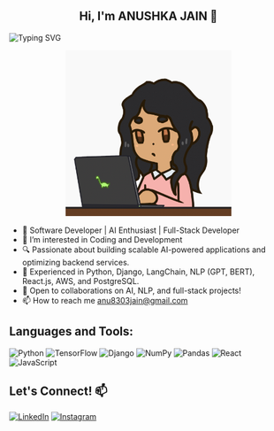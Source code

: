 <div align="center">
  <h2> Hi, I'm ANUSHKA JAIN 👋</h2>
</div>

![Typing SVG](https://readme-typing-svg.demolab.com?font=Fira+Code&weight=700&size=24&pause=1000&color=800080&width=900&lines=AI+is+my+co-pilot%2C+but+I'm+still+the+captain.+%F0%9F%9A%80)


 <div align="center">
  <img src="https://github.com/anu8303/anu8303/blob/main/68747470733a2f2f63646e612e61727473746174696f6e2e636f6d2f702f6173736574732f696d616765732f696d616765732f3034322f3633312f3238362f6f726967696e616c2f627279616e2d726f6472696775657a2d62656c6368696269612d312d72696768747370.gif" width="300px">
</div>


- 🚀 Software Developer | AI Enthusiast | Full-Stack Developer
- 👀 I’m interested in Coding and Development
- 🔍 Passionate about building scalable AI-powered applications and optimizing backend services.
- 🌱 Experienced in Python, Django, LangChain, NLP (GPT, BERT), React.js, AWS, and PostgreSQL.
- 💞️ Open to collaborations on AI, NLP, and full-stack projects!
- 📫 How to reach me anu8303jain@gmail.com

<!---
anu8303/anu8303 is a ✨ special ✨ repository because its `README.md` (this file) appears on your GitHub profile.
You can click the Preview link to take a look at your changes.
--->
## Languages and Tools:

![Python](https://img.shields.io/badge/Python-3776AB?logo=python&logoColor=white)
![TensorFlow](https://img.shields.io/badge/TensorFlow-FF6F00?logo=tensorflow&logoColor=white)
![Django](https://img.shields.io/badge/Django-092E20?logo=django&logoColor=white)
![NumPy](https://img.shields.io/badge/NumPy-013243?logo=numpy&logoColor=white)
![Pandas](https://img.shields.io/badge/Pandas-150458?logo=pandas&logoColor=white)
![React](https://img.shields.io/badge/React-61DAFB?logo=react&logoColor=black)
![JavaScript](https://img.shields.io/badge/JavaScript-F7DF1E?logo=javascript&logoColor=black)

## Let's Connect! :mailbox:

[![LinkedIn](https://img.shields.io/badge/LinkedIn-0A66C2?logo=linkedin)](https://www.linkedin.com/in/anushka-jain-b995a6208/)
[![Instagram](https://img.shields.io/badge/Instagram-E4405F?logo=instagram&logoColor=white)](https://www.instagram.com/@a_focile_girl)
